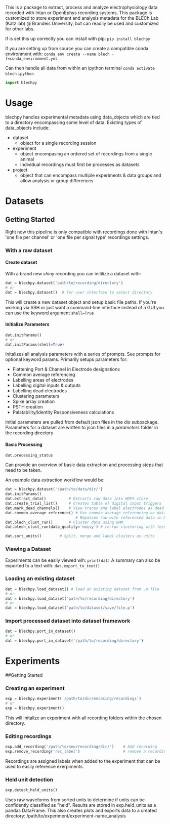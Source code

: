 This is a package to extract, process and analyze electrophysiology data recorded with Intan or OpenEphys recording systems. This package is customized to store experiment and analysis metadata for the BLECh Lab (Katz lab) @ Brandeis University, but can readily be used and customized for other labs.

If is set this up correctly you can install with pip:
`pip install blechpy`

If you are setting up from source you can create a compatible conda environment with: 
`conda env create --name blech -f=conda_environment.yml`

Can  then handle all data from within an ipython terminal
`conda activate blech`
`ipython`

```python
import blechpy
```

# Usage
blechpy handles experimental metadata using data_objects which are tied to a directory encompassing some level of data. Existing types of data_objects include:
* dataset
    * object for a single recording session
* experiment
    * object encompasing an ordered set of recordings from a single animal
    * individual recordings must first be processes as datasets
* project
    * object that can encompass multiple experiments & data groups and allow analysis or group differences

# Datasets
## Getting Started
Right now this pipeline is only compatible with recordings done with Intan's 'one file per channel' or 'one file per signal type' recordings settings.

### With a raw dataset
#### Create dataset
With a brand new *shiny* recording you can initilize a dataset with:
```python
dat = blechpy.dataset('path/to/recording/directory')
# or
dat = blechpy.dataset()  # for user interface to select directory
```
This will create a new dataset object and setup basic file paths.
If you're working via SSH or just want a command-line interface instead of a GUI you can use the keyword argument `shell=True`

#### Initialize Parameters
```python
dat.initParams() 
# or
dat.initParams(shell=True)
```
Initalizes all analysis parameters with a series of prompts.
See prompts for optional keyword params.
Primarily setups parameters for:
* Flattening Port & Channel in Electrode designations
* Common average referencing
* Labelling areas of electrodes
* Labelling digital inputs & outputs
* Labelling dead electrodes
* Clustering parameters
* Spike array creation
* PSTH creation
* Palatability/Identity Responsiveness calculations

Initial parameters are pulled from default json files in the dio subpackage.
Parameters for a dataset are written to json files in a *parameters* folder in the recording directory

#### Basic Processing
```python
dat.processing_status
```
Can provide an overview of basic data extraction and processing steps that need to be taken.


An example data extraction workflow would be:
```python
dat = blechpy.dataset('/path/to/data/dir/')
dat.initParams()
dat.extract_data()          # Extracts raw data into HDF5 store
dat.create_trial_list()     # Creates table of digital input triggers
dat.mark_dead_channels()    # View traces and label electrodes as dead
dat.common_average_reference() # Use common average referencing on data. 
                               # Repalces raw with referenced data in HDF5 store
dat.blech_clust_run()       # Cluster data using GMM
dat.blech_clust_run(data_quality='noisy') # re-run clustering with less strict parameters

dat.sort_units()        # Split, merge and label clusters as units
```

### Viewing a Dataset
Experiments can be easily viewed wih: `print(dat)`
A summary can also be exported to a text with: `dat.export_to_text()`

### Loading an existing dataset
```python
dat = blechpy.load_dataset() # load an existing dataset from .p file
# or
dat = blechpy.load_dataset('path/to/recording/directory') 
# or
dat = blechpy.load_dataset('path/to/dataset/save/file.p')
```

### Import processed dataset into dataset framework
```python
dat = blechpy.port_in_dataset()
# or
dat = blechpy.port_in_dataset('/path/to/recording/directory')
```

# Experiments
##Getting Started
### Creating an experiment
```python
exp = blechpy.experiment('/path/to/dir/encasing/recordings')
# or
exp = blechpy.experiment()
```
This will initalize an experiment with all recording folders within the chosen directory.

### Editing recordings
```python
exp.add_recording('/path/to/new/recording/dir/')    # Add recording
exp.remove_recording('rec_label')                   # remove a recording dir 
```
Recordings are assigned labels when added to the experiment that can be used to easily reference exerpiments.

### Held unit detection
```python
exp.detect_held_units()
```
Uses raw waveforms from sorted units to determine if units can be confidently classified as "held". Results are stored in exp.held_units as a pandas DataFrame.
This also creates plots and exports data to a created directory:
/path/to/experiment/experiment-name_analysis
